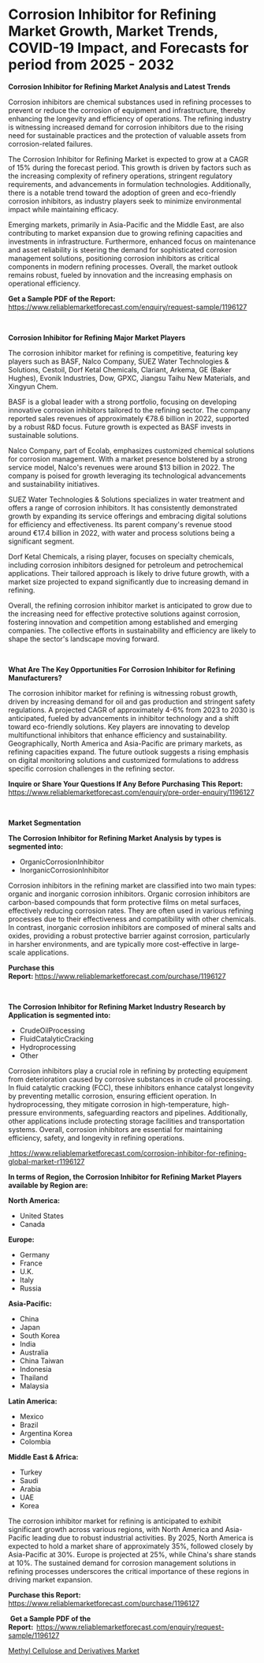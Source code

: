 <p><h1>Corrosion Inhibitor for Refining Market Growth, Market Trends, COVID-19 Impact, and Forecasts for period from 2025 - 2032</h1></p><p><strong>Corrosion Inhibitor for Refining Market Analysis and Latest Trends</strong></p>
<p><p>Corrosion inhibitors are chemical substances used in refining processes to prevent or reduce the corrosion of equipment and infrastructure, thereby enhancing the longevity and efficiency of operations. The refining industry is witnessing increased demand for corrosion inhibitors due to the rising need for sustainable practices and the protection of valuable assets from corrosion-related failures. </p><p>The Corrosion Inhibitor for Refining Market is expected to grow at a CAGR of 15% during the forecast period. This growth is driven by factors such as the increasing complexity of refinery operations, stringent regulatory requirements, and advancements in formulation technologies. Additionally, there is a notable trend toward the adoption of green and eco-friendly corrosion inhibitors, as industry players seek to minimize environmental impact while maintaining efficacy.</p><p>Emerging markets, primarily in Asia-Pacific and the Middle East, are also contributing to market expansion due to growing refining capacities and investments in infrastructure. Furthermore, enhanced focus on maintenance and asset reliability is steering the demand for sophisticated corrosion management solutions, positioning corrosion inhibitors as critical components in modern refining processes. Overall, the market outlook remains robust, fueled by innovation and the increasing emphasis on operational efficiency.</p></p>
<p><strong>Get a Sample PDF of the Report:&nbsp;</strong> <a href="https://www.reliablemarketforecast.com/enquiry/request-sample/1196127?utm_campaign=1835&utm_medium=2&utm_source=Github&utm_content=ia&utm_term=22032025&utm_id=corrosion-inhibitor-for-refining">https://www.reliablemarketforecast.com/enquiry/request-sample/1196127</a></p>
<p>&nbsp;</p>
<p><strong>Corrosion Inhibitor for Refining Major Market Players</strong></p>
<p><p>The corrosion inhibitor market for refining is competitive, featuring key players such as BASF, Nalco Company, SUEZ Water Technologies & Solutions, Cestoil, Dorf Ketal Chemicals, Clariant, Arkema, GE (Baker Hughes), Evonik Industries, Dow, GPXC, Jiangsu Taihu New Materials, and Xingyun Chem. </p><p>BASF is a global leader with a strong portfolio, focusing on developing innovative corrosion inhibitors tailored to the refining sector. The company reported sales revenues of approximately €78.6 billion in 2022, supported by a robust R&D focus. Future growth is expected as BASF invests in sustainable solutions.</p><p>Nalco Company, part of Ecolab, emphasizes customized chemical solutions for corrosion management. With a market presence bolstered by a strong service model, Nalco's revenues were around $13 billion in 2022. The company is poised for growth leveraging its technological advancements and sustainability initiatives.</p><p>SUEZ Water Technologies & Solutions specializes in water treatment and offers a range of corrosion inhibitors. It has consistently demonstrated growth by expanding its service offerings and embracing digital solutions for efficiency and effectiveness. Its parent company's revenue stood around €17.4 billion in 2022, with water and process solutions being a significant segment.</p><p>Dorf Ketal Chemicals, a rising player, focuses on specialty chemicals, including corrosion inhibitors designed for petroleum and petrochemical applications. Their tailored approach is likely to drive future growth, with a market size projected to expand significantly due to increasing demand in refining.</p><p>Overall, the refining corrosion inhibitor market is anticipated to grow due to the increasing need for effective protective solutions against corrosion, fostering innovation and competition among established and emerging companies. The collective efforts in sustainability and efficiency are likely to shape the sector's landscape moving forward.</p></p>
<p>&nbsp;</p>
<p><strong>What Are The Key Opportunities For Corrosion Inhibitor for Refining Manufacturers?</strong></p>
<p><p>The corrosion inhibitor market for refining is witnessing robust growth, driven by increasing demand for oil and gas production and stringent safety regulations. A projected CAGR of approximately 4-6% from 2023 to 2030 is anticipated, fueled by advancements in inhibitor technology and a shift toward eco-friendly solutions. Key players are innovating to develop multifunctional inhibitors that enhance efficiency and sustainability. Geographically, North America and Asia-Pacific are primary markets, as refining capacities expand. The future outlook suggests a rising emphasis on digital monitoring solutions and customized formulations to address specific corrosion challenges in the refining sector.</p></p>
<p><strong>Inquire or Share Your Questions If Any Before Purchasing This Report:</strong> <a href="https://www.reliablemarketforecast.com/enquiry/pre-order-enquiry/1196127?utm_campaign=1835&utm_medium=2&utm_source=Github&utm_content=ia&utm_term=22032025&utm_id=corrosion-inhibitor-for-refining">https://www.reliablemarketforecast.com/enquiry/pre-order-enquiry/1196127</a></p>
<p>&nbsp;</p>
<p><strong>Market Segmentation</strong></p>
<p><strong>The Corrosion Inhibitor for Refining Market Analysis by types is segmented into:</strong></p>
<p><ul><li>OrganicCorrosionInhibitor</li><li>InorganicCorrosionInhibitor</li></ul></p>
<p><p>Corrosion inhibitors in the refining market are classified into two main types: organic and inorganic corrosion inhibitors. Organic corrosion inhibitors are carbon-based compounds that form protective films on metal surfaces, effectively reducing corrosion rates. They are often used in various refining processes due to their effectiveness and compatibility with other chemicals. In contrast, inorganic corrosion inhibitors are composed of mineral salts and oxides, providing a robust protective barrier against corrosion, particularly in harsher environments, and are typically more cost-effective in large-scale applications.</p></p>
<p><strong>Purchase this Report:&nbsp;</strong><a href="https://www.reliablemarketforecast.com/purchase/1196127?utm_campaign=1835&utm_medium=2&utm_source=Github&utm_content=ia&utm_term=22032025&utm_id=corrosion-inhibitor-for-refining">https://www.reliablemarketforecast.com/purchase/1196127</a></p>
<p>&nbsp;</p>
<p><strong>The Corrosion Inhibitor for Refining Market Industry Research by Application is segmented into:</strong></p>
<p><ul><li>CrudeOilProcessing</li><li>FluidCatalyticCracking</li><li>Hydroprocessing</li><li>Other</li></ul></p>
<p><p>Corrosion inhibitors play a crucial role in refining by protecting equipment from deterioration caused by corrosive substances in crude oil processing. In fluid catalytic cracking (FCC), these inhibitors enhance catalyst longevity by preventing metallic corrosion, ensuring efficient operation. In hydroprocessing, they mitigate corrosion in high-temperature, high-pressure environments, safeguarding reactors and pipelines. Additionally, other applications include protecting storage facilities and transportation systems. Overall, corrosion inhibitors are essential for maintaining efficiency, safety, and longevity in refining operations.</p></p>
<p><a href="https://www.reliablemarketforecast.com/corrosion-inhibitor-for-refining-global-market-r1196127?utm_campaign=1835&utm_medium=2&utm_source=Github&utm_content=ia&utm_term=22032025&utm_id=corrosion-inhibitor-for-refining">&nbsp;https://www.reliablemarketforecast.com/corrosion-inhibitor-for-refining-global-market-r1196127</a></p>
<p><strong>In terms of Region, the Corrosion Inhibitor for Refining Market Players available by Region are:</strong></p>
<p>
    <p> <strong> North America: </strong>
        <ul>
            <li>United States</li>
            <li>Canada</li>
        </ul>
        </p> 
    <p> <strong> Europe: </strong>
        <ul>
            <li>Germany</li>
            <li>France</li>
            <li>U.K.</li>
            <li>Italy</li>
            <li>Russia</li>
        </ul>
        </p> 
    <p> <strong> Asia-Pacific: </strong>
        <ul>
            <li>China</li>
            <li>Japan</li>
            <li>South Korea</li>
            <li>India</li>
            <li>Australia</li>
            <li>China Taiwan</li>
            <li>Indonesia</li>
            <li>Thailand</li>
            <li>Malaysia</li>
        </ul>
        </p> 
    <p> <strong> Latin America: </strong>
        <ul>
            <li>Mexico</li>
            <li>Brazil</li>
            <li>Argentina Korea</li>
            <li>Colombia</li>
        </ul>
        </p> 
    <p> <strong> Middle East & Africa: </strong>
        <ul>
            <li>Turkey</li>
            <li>Saudi</li>
            <li>Arabia</li>
            <li>UAE</li>
            <li>Korea</li>
        </ul>
    </p>
    </p>
<p><p>The corrosion inhibitor market for refining is anticipated to exhibit significant growth across various regions, with North America and Asia-Pacific leading due to robust industrial activities. By 2025, North America is expected to hold a market share of approximately 35%, followed closely by Asia-Pacific at 30%. Europe is projected at 25%, while China's share stands at 10%. The sustained demand for corrosion management solutions in refining processes underscores the critical importance of these regions in driving market expansion.</p></p>
<p><strong>Purchase this Report: </strong><a href="https://www.reliablemarketforecast.com/purchase/1196127?utm_campaign=1835&utm_medium=2&utm_source=Github&utm_content=ia&utm_term=22032025&utm_id=corrosion-inhibitor-for-refining">https://www.reliablemarketforecast.com/purchase/1196127</a></p>
<p>&nbsp;<strong>Get a Sample PDF of the Report:&nbsp;&nbsp;</strong><a href="https://www.reliablemarketforecast.com/enquiry/request-sample/1196127?utm_campaign=1835&utm_medium=2&utm_source=Github&utm_content=ia&utm_term=22032025&utm_id=corrosion-inhibitor-for-refining">https://www.reliablemarketforecast.com/enquiry/request-sample/1196127</a></p>
<p><strong></strong></p>
<p><p><a href="https://github.com/XavierTyler76/Market-Research-Report-List-1/blob/main/methyl-cellulose-and-derivatives-market.md?utm_campaign=1835&utm_medium=2&utm_source=Github&utm_content=ia&utm_term=22032025&utm_id=corrosion-inhibitor-for-refining">Methyl Cellulose and Derivatives Market</a></p></p>